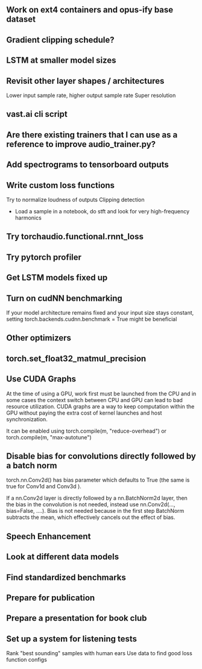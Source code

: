 
## Work on ext4 containers and opus-ify base dataset

## Gradient clipping schedule?

## LSTM at smaller model sizes

## Revisit other layer shapes / architectures
Lower input sample rate, higher output sample rate
Super resolution

## vast.ai cli script

## Are there existing trainers that I can use as a reference to improve audio_trainer.py?

## Add spectrograms to tensorboard outputs

## Write custom loss functions
Try to normalize loudness of outputs
Clipping detection

*   Load a sample in a notebook, do stft and
    look for very high-frequency harmonics

## Try torchaudio.functional.rnnt_loss

## Try pytorch profiler

## Get LSTM models fixed up

## Turn on cudNN benchmarking
If your model architecture remains fixed and your input size stays constant, setting torch.backends.cudnn.benchmark = True might be beneficial

## Other optimizers

## torch.set_float32_matmul_precision

## Use CUDA Graphs
At the time of using a GPU, work first must be launched from the CPU and in some cases the context switch between CPU and GPU can lead to bad resource utilization. CUDA graphs are a way to keep computation within the GPU without paying the extra cost of kernel launches and host synchronization.

It can be enabled using
torch.compile(m, "reduce-overhead")
or
torch.compile(m, "max-autotune")

## Disable bias for convolutions directly followed by a batch norm
torch.nn.Conv2d() has bias parameter which defaults to True (the same is true for Conv1d and Conv3d ).

If a nn.Conv2d layer is directly followed by a nn.BatchNorm2d layer, then the bias in the convolution is not needed, instead use nn.Conv2d(..., bias=False, ....). Bias is not needed because in the first step BatchNorm subtracts the mean, which effectively cancels out the effect of bias.

## Speech Enhancement

## Look at different data models

## Find standardized benchmarks

## Prepare for publication

## Prepare a presentation for book club

## Set up a system for listening tests
Rank "best sounding" samples with human ears
Use data to find good loss function configs


